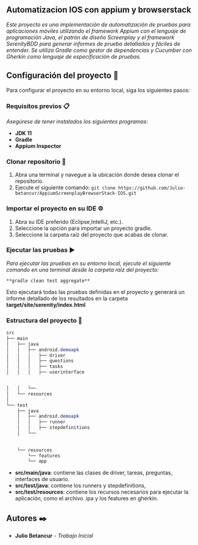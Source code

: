 ## Automatizacion IOS con appium y browserstack

_Este proyecto es una implementación de automatización de pruebas para aplicaciones móviles utilizando el framework Appium con el lenguaje de programación Java, el patrón de diseño Screenplay y el framework SerenityBDD para generar informes de prueba detallados y fáciles de entender. Se utiliza Gradle como gestor de dependencias y Cucumber con Gherkin como lenguaje de especificación de pruebas._

## Configuración del proyecto 🚀

Para configurar el proyecto en su entorno local, siga los siguientes pasos:

### Requisitos previos 📋

_Asegúrese de tener instalados los siguientes programas:_

*   **JDK 11**
*   **Gradle**
*   **Appium Inspector**

### Clonar repositorio 🔧

1.  Abra una terminal y navegue a la ubicación donde desea clonar el repositorio.
2.  Ejecute el siguiente comando: `git clone https://github.com/Julio-betancur/AppiumScreenplayBrowserStack-IOS.git`

### Importar el proyecto en su IDE ⚙️

1.  Abra su IDE preferido (Eclipse,IntelliJ, etc.).
2.  Seleccione la opción para importar un proyecto gradle.
3.  Seleccione la carpeta raíz del proyecto que acabas de clonar.

### Ejecutar las pruebas ▶️

_Para ejecutar las pruebas en su entorno local, ejecute el siguiente comando en una terminal desde la carpeta raíz del proyecto:_

`**gradle clean test aggregate**`

Esto ejecutará todas las pruebas definidas en el proyecto y generará un informe detallado de los resultados en la carpeta **target/site/serenity/index.html**

### Estructura del proyecto 🧱

```css
src
├── main
│   ├── java
│   │   ├── android.demoapk
│   │   │   ├── driver
│   │   │   ├── questions
│   │   │   ├── tasks
│	│	│ 	├── userinterface


│	│	└──
│   └── resources
│      
└── test
    ├── java
    │   ├── android.demoapk
    │   │   ├── runner
    │   │   ├── stepdefinitions
    │   └──   
   
     
    └── resources
        └── features
        └── app
```

*   **src/main/java**: contiene las clases de driver, tareas, preguntas, interfaces de usuario.
*   **src/test/java**: contiene los runners y stepdefinitions,
*   **src/test/resources**: contiene los recursos necesarios para ejecutar la aplicación, como el archivo .ipa y los features en gherkin.


## Autores ✒️

*   **Julio Betancur** - _Trabajo Inicial_
